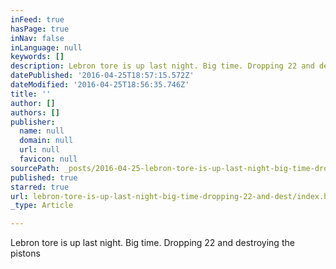 ```yaml
---
inFeed: true
hasPage: true
inNav: false
inLanguage: null
keywords: []
description: Lebron tore is up last night. Big time. Dropping 22 and destroying the pistons
datePublished: '2016-04-25T18:57:15.572Z'
dateModified: '2016-04-25T18:56:35.746Z'
title: ''
author: []
authors: []
publisher:
  name: null
  domain: null
  url: null
  favicon: null
sourcePath: _posts/2016-04-25-lebron-tore-is-up-last-night-big-time-dropping-22-and-dest.md
published: true
starred: true
url: lebron-tore-is-up-last-night-big-time-dropping-22-and-dest/index.html
_type: Article

---
```

Lebron tore is up last night. Big time. Dropping 22 and destroying the pistons